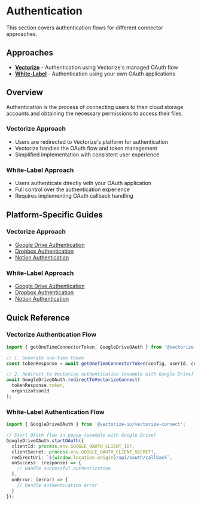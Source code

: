 # Authentication

This section covers authentication flows for different connector approaches.

## Approaches

- **[Vectorize](./vectorize/)** - Authentication using Vectorize's managed OAuth flow
- **[White-Label](./white-label/)** - Authentication using your own OAuth applications

## Overview

Authentication is the process of connecting users to their cloud storage accounts and obtaining the necessary permissions to access their files.

### Vectorize Approach
- Users are redirected to Vectorize's platform for authentication
- Vectorize handles the OAuth flow and token management
- Simplified implementation with consistent user experience

### White-Label Approach
- Users authenticate directly with your OAuth application
- Full control over the authentication experience
- Requires implementing OAuth callback handling

## Platform-Specific Guides

### Vectorize Approach
- [Google Drive Authentication](./vectorize/google-drive.md)
- [Dropbox Authentication](./vectorize/dropbox.md)
- [Notion Authentication](./vectorize/notion.md)

### White-Label Approach
- [Google Drive Authentication](./white-label/google-drive.md)
- [Dropbox Authentication](./white-label/dropbox.md)
- [Notion Authentication](./white-label/notion.md)

## Quick Reference

### Vectorize Authentication Flow
```typescript
import { getOneTimeConnectorToken, GoogleDriveOAuth } from '@vectorize-io/vectorize-connect';

// 1. Generate one-time token
const tokenResponse = await getOneTimeConnectorToken(config, userId, connectorId);

// 2. Redirect to Vectorize authentication (example with Google Drive)
await GoogleDriveOAuth.redirectToVectorizeConnect(
  tokenResponse.token,
  organizationId
);
```

### White-Label Authentication Flow
```typescript
import { GoogleDriveOAuth } from '@vectorize-io/vectorize-connect';

// Start OAuth flow in popup (example with Google Drive)
GoogleDriveOAuth.startOAuth({
  clientId: process.env.GOOGLE_OAUTH_CLIENT_ID!,
  clientSecret: process.env.GOOGLE_OAUTH_CLIENT_SECRET!,
  redirectUri: `${window.location.origin}/api/oauth/callback`,
  onSuccess: (response) => {
    // Handle successful authentication
  },
  onError: (error) => {
    // Handle authentication error
  }
});
```
